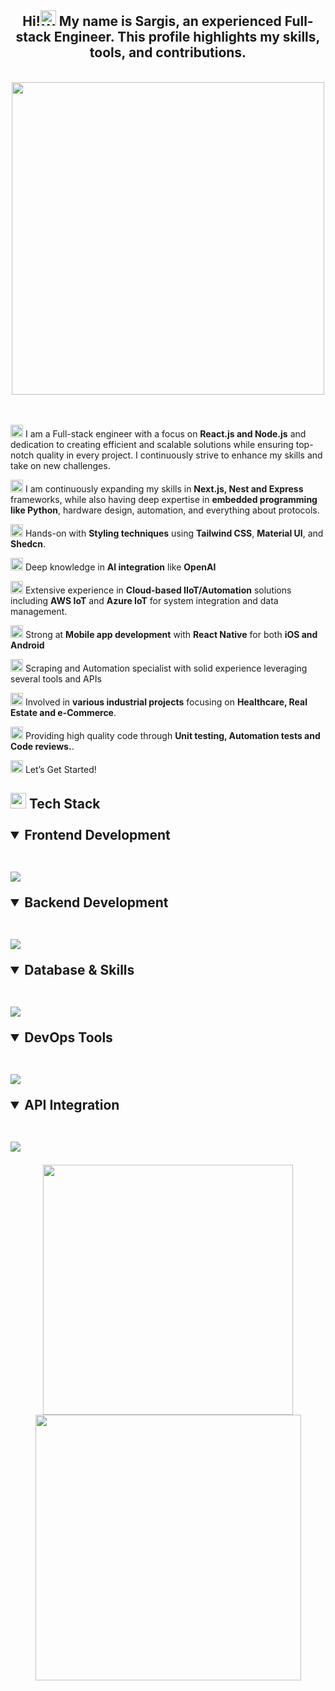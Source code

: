 
<h2 align="center">Hi!<img src="https://raw.githubusercontent.com/Tarikul-Islam-Anik/Animated-Fluent-Emojis/master/Emojis/Hand%20gestures/Waving%20Hand%20Medium-Light%20Skin%20Tone.png" alt="Waving Hand Medium-Light Skin Tone" width="25" height="25" />  My name is Sargis, an experienced Full-stack Engineer. This profile highlights my skills, tools, and contributions.
</div></h2>
<br>

<div style="text-align: center;">
    <img src="https://user-images.githubusercontent.com/74038190/212750999-42ff8a64-dad8-4772-9648-849968543991.gif" width="500">
</div>
<br><br>


<img src="https://raw.githubusercontent.com/Tarikul-Islam-Anik/Animated-Fluent-Emojis/master/Emojis/People/Man%20Technologist.png" alt="Man Technologist" width="20" height="20" />  I am a Full-stack engineer with a focus on **React.js and Node.js** and dedication to creating efficient and scalable solutions while ensuring top-notch quality in every project. I continuously strive to enhance my skills and take on new challenges.

<img src="https://raw.githubusercontent.com/Tarikul-Islam-Anik/Animated-Fluent-Emojis/master/Emojis/Travel%20and%20places/Rocket.png" alt="Rocket" width="20" height="20" /> I am continuously expanding my skills in **Next.js, Nest and Express** frameworks, while also having deep expertise in **embedded programming like Python**, hardware design, automation, and everything about protocols.

<img src="https://raw.githubusercontent.com/Tarikul-Islam-Anik/Animated-Fluent-Emojis/master/Emojis/Objects/Hammer%20and%20Wrench.png" alt="Hammer and Wrench" width="20" height="20" /> Hands-on with **Styling techniques** using **Tailwind CSS**, **Material UI**, and **Shedcn**.

<img src="https://raw.githubusercontent.com/Tarikul-Islam-Anik/Animated-Fluent-Emojis/master/Emojis/Smilies/Robot.png" alt="Robot" width="20" height="20" />  Deep knowledge in **AI integration** like **OpenAI**

<img src="https://raw.githubusercontent.com/Tarikul-Islam-Anik/Animated-Fluent-Emojis/master/Emojis/Travel%20and%20places/Fire.png" alt="Fire" width="20" height="20" /> Extensive experience in **Cloud-based IIoT/Automation** solutions including **AWS IoT** and **Azure IoT** for system integration and data management.

<img src="https://raw.githubusercontent.com/Tarikul-Islam-Anik/Animated-Fluent-Emojis/master/Emojis/Objects/Mobile%20Phone%20with%20Arrow.png" alt="Mobile Phone with Arrow" width="20" height="20" /> Strong at **Mobile app development** with **React Native** for both **iOS and Android** 

<img src="https://raw.githubusercontent.com/Tarikul-Islam-Anik/Animated-Fluent-Emojis/master/Emojis/Objects/Card%20File%20Box.png" alt="Card File Box" width="20" height="20" /> Scraping and Automation specialist with solid experience leveraging several tools and APIs

<img src="https://raw.githubusercontent.com/Tarikul-Islam-Anik/Animated-Fluent-Emojis/master/Emojis/Objects/Microscope.png" alt="Microscope" width="20" height="20" /> Involved in **various industrial projects** focusing on **Healthcare, Real Estate and e-Commerce**.

<img src="https://raw.githubusercontent.com/Tarikul-Islam-Anik/Animated-Fluent-Emojis/master/Emojis/People/Detective.png" alt="Detective" width="20" height="20" /> Providing high quality code through **Unit testing, Automation tests and Code reviews.**.

<img src="https://raw.githubusercontent.com/Tarikul-Islam-Anik/Animated-Fluent-Emojis/master/Emojis/People/Man%20Climbing.png" alt="Man Climbing" width="20" height="20" /> Let’s Get Started!



<h2><img src="https://media2.giphy.com/media/QssGEmpkyEOhBCb7e1/giphy.gif?cid=ecf05e47a0n3gi1bfqntqmob8g9aid1oyj2wr3ds3mg700bl&rid=giphy.gif" width ="25"> Tech Stack
<br><br>

<details open>

<summary>Frontend Development</summary>
<br>
<p align="left">
    <img src="https://skillicons.dev/icons?i=html,css,js,react,next,tailwind,bootstrap,sass,less,materialui,vue,nuxt," />
</p>
</details>

<details open>
<summary>Backend Development</summary>
<br>
<p align="left">
    <img src="https://skillicons.dev/icons?i=nodejs,nest,express,firebase,php,laravel,python,django" />
</p>
</details>

<details open>
<summary>Database & Skills</summary>
<br>
  <p align="left">     
    <img src="https://skillicons.dev/icons?i=mysql,postgres,sqlite,mongodb,dynamodb,graphql,redis,postman" />
  </p>

<details open>
<summary>DevOps Tools</summary>
<br>
  <p align="left">      
    <img src="https://skillicons.dev/icons?i=git,gitlab,github,bitbucket,docker,kubernetes,nginx,heroku,netlify,vercel,cloudflare,aws,gcp,azure,jenkins" />
 </p>

 <details open>
<summary>API Integration</summary>
<br>
  <p align="left">      
    <img src="https://skillicons.dev/icons?i=ai,bots," />
 </p>

<div align="center">
   <img width="400" src="https://github-readme-stats.vercel.app/api?username=sargis-avetisyan&theme=tokyonight&show_icons=true&hide_border=true&count_private=true" />
   <img width="425" src="https://github-readme-streak-stats.herokuapp.com/?user=sargis-avetisyan&theme=tokyonight&hide_border=true" />
</div>
 









